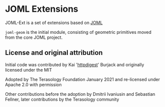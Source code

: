 # JOML Extensions

JOML-Ext is a set of extensions based on [JOML](https://github.com/JOML-CI/JOML)

`joml-geom` is the initial module, consisting of geometric primitives moved from the core JOML project.


## License and original attribution

Initial code was contributed by Kai '[httpdigest](https://github.com/httpdigest)' Burjack and originally licensed under the MIT

Adopted by The Terasology Foundation January 2021 and re-licensed under Apache 2.0 with permission

Other contributions before the adoption by Dmitrii Ivaniusin and Sebastian Fellner, later contributions by the Terasology community